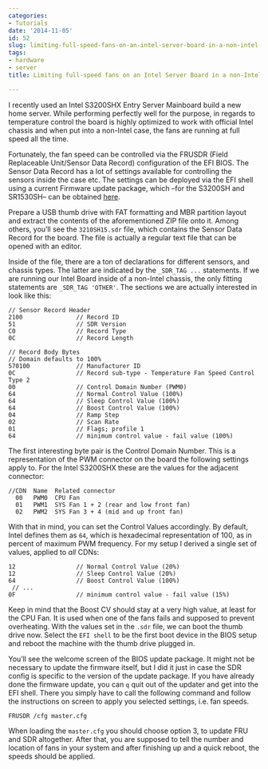 ```yaml
---
categories:
- Tutorials
date: '2014-11-05'
id: 52
slug: limiting-full-speed-fans-on-an-intel-server-board-in-a-non-intel-chassis
tags:
- hardware
- server
title: Limiting full-speed fans on an Intel Server Board in a non-Intel chassis

---
```


I recently used an Intel S3200SHX Entry Server Mainboard build a new home server. While performing perfectly well for the purpose, in regards to temperature control the board is highly optimized to work with official Intel chassis and when put into a non-Intel case, the fans are running at full speed all the time.

<!--more-->

Fortunately, the fan speed can be controlled via the FRUSDR (Field Replaceable Unit/Sensor Data Record) configuration of the EFI BIOS. The Sensor Data Record has a lot of settings available for controlling the sensors inside the case etc. The settings can be deployed via the EFI shell using a current Firmware update package, which –for the S3200SH and SR1530SH– can be obtained [here](https://downloadcenter.intel.com/Detail_Desc.aspx?DwnldID=20869).

Prepare a USB thumb drive with FAT formatting and MBR partition layout and extract the contents of the aforementioned ZIP file onto it. Among others, you’ll see the `3210SH15.sdr` file, which contains the Sensor Data Record for the board. The file is actually a regular text file that can be opened with an editor.

Inside of the file, there are a ton of declarations for different sensors, and chassis types. The latter are indicated by the `_SDR_TAG ...` statements. If we are running our Intel Board inside of a non-Intel chassis, the only fitting statements are `_SDR_TAG 'OTHER'`. The sections we are actually interested in look like this:

    // Sensor Record Header
    2100               // Record ID
    51                 // SDR Version
    C0                 // Record Type
    0C                 // Record Length

    // Record Body Bytes
    // Domain defaults to 100%
    570100             // Manufacturer ID
    0C                 // Record sub-type - Temperature Fan Speed Control Type 2
    00                 // Control Domain Number (PWM0)
    64                 // Normal Control Value (100%)
    64                 // Sleep Control Value (100%)
    64                 // Boost Control Value (100%)
    04                 // Ramp Step
    02                 // Scan Rate
    01                 // Flags; profile 1
    64                 // minimum control value - fail value (100%)


The first interesting byte pair is the Control Domain Number. This is a representation of the PWM connector on the board the following settings apply to. For the Intel S3200SHX these are the values for the adjacent connector:

    //CDN  Name  Related connector
      00   PWM0  CPU Fan
      01   PWM1  SYS Fan 1 + 2 (rear and low front fan)
      02   PWM2  SYS Fan 3 + 4 (mid and up front fan)


With that in mind, you can set the Control Values accordingly. By default, Intel defines them as `64`, which is hexadecimal representation of 100, as in percent of maximum PWM frequency. For my setup I derived a single set of values, applied to _all_ CDNs:

    12                 // Normal Control Value (20%)
    12                 // Sleep Control Value (20%)
    64                 // Boost Control Value (100%)
     // ...
    0F                 // minimum control value - fail value (15%)


Keep in mind that the Boost CV should stay at a very high value, at least for the CPU Fan. It is used when one of the fans fails and supposed to prevent overheating. With the values set in the `.sdr` file, we can boot the thumb drive now. Select the `EFI shell` to be the first boot device in the BIOS setup and reboot the machine with the thumb drive plugged in.

You’ll see the welcome screen of the BIOS update package. It might not be necessary to update the firmware itself, but I did it just in case the SDR config is specific to the version of the update package. If you have already done the firmware update, you can `q` quit out of the updater and get into the EFI shell. There you simply have to call the following command and follow the instructions on screen to apply you selected settings, i.e. fan speeds.

    FRUSDR /cfg master.cfg


When loading the `master.cfg` you should choose option 3, to update FRU and SDR altogether. After that, you are supposed to tell the number and location of fans in your system and after finishing up and a quick reboot, the speeds should be applied.